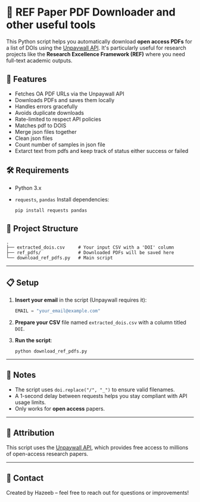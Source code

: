 # 📄 REF Paper PDF Downloader and other useful tools

This Python script helps you automatically download **open access PDFs** for a list of DOIs using the [Unpaywall API](https://unpaywall.org/products/api). It's particularly useful for research projects like the **Research Excellence Framework (REF)** where you need full-text academic outputs.

## 🚀 Features

- Fetches OA PDF URLs via the Unpaywall API
- Downloads PDFs and saves them locally
- Handles errors gracefully
- Avoids duplicate downloads
- Rate-limited to respect API policies
- Matches pdf to DOIS
- Merge json files together
- Clean json files
- Count number of samples in json file
- Extarct text from pdfs and keep track of status either success or failed

## 🛠️ Requirements

- Python 3.x
- `requests`, `pandas`
  Install dependencies:

  ```
  pip install requests pandas
  ```

## 📂 Project Structure

```
.
├── extracted_dois.csv     # Your input CSV with a 'DOI' column
├── ref_pdfs/              # Downloaded PDFs will be saved here
└── download_ref_pdfs.py   # Main script
```

---

## 📋 Setup

1. **Insert your email** in the script (Unpaywall requires it):

   ```python
   EMAIL = "your_email@example.com"
   ```

2. **Prepare your CSV** file named `extracted_dois.csv` with a column titled `DOI`.

3. **Run the script**:

   ```
   python download_ref_pdfs.py
   ```

---

## 📌 Notes

- The script uses `doi.replace("/", "_")` to ensure valid filenames.
- A 1-second delay between requests helps you stay compliant with API usage limits.
- Only works for **open access** papers.

---

## 🧠 Attribution

This script uses the [Unpaywall API](https://unpaywall.org/products/api), which provides free access to millions of open-access research papers.

---

## 📧 Contact

Created by Hazeeb – feel free to reach out for questions or improvements!
